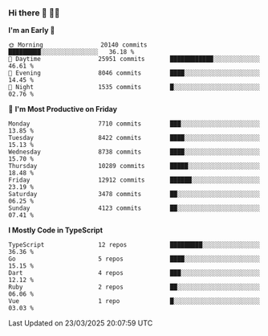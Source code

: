 ### Hi there 👋 🧑‍💻



<!--START_SECTION:waka-->
**I'm an Early 🐤** 

```text
🌞 Morning                20140 commits       █████████░░░░░░░░░░░░░░░░   36.18 % 
🌆 Daytime                25951 commits       ████████████░░░░░░░░░░░░░   46.61 % 
🌃 Evening                8046 commits        ████░░░░░░░░░░░░░░░░░░░░░   14.45 % 
🌙 Night                  1535 commits        █░░░░░░░░░░░░░░░░░░░░░░░░   02.76 % 
```
📅 **I'm Most Productive on Friday** 

```text
Monday                   7710 commits        ███░░░░░░░░░░░░░░░░░░░░░░   13.85 % 
Tuesday                  8422 commits        ████░░░░░░░░░░░░░░░░░░░░░   15.13 % 
Wednesday                8738 commits        ████░░░░░░░░░░░░░░░░░░░░░   15.70 % 
Thursday                 10289 commits       █████░░░░░░░░░░░░░░░░░░░░   18.48 % 
Friday                   12912 commits       ██████░░░░░░░░░░░░░░░░░░░   23.19 % 
Saturday                 3478 commits        ██░░░░░░░░░░░░░░░░░░░░░░░   06.25 % 
Sunday                   4123 commits        ██░░░░░░░░░░░░░░░░░░░░░░░   07.41 % 
```


**I Mostly Code in TypeScript** 

```text
TypeScript               12 repos            █████████░░░░░░░░░░░░░░░░   36.36 % 
Go                       5 repos             ████░░░░░░░░░░░░░░░░░░░░░   15.15 % 
Dart                     4 repos             ███░░░░░░░░░░░░░░░░░░░░░░   12.12 % 
Ruby                     2 repos             ██░░░░░░░░░░░░░░░░░░░░░░░   06.06 % 
Vue                      1 repo              █░░░░░░░░░░░░░░░░░░░░░░░░   03.03 % 
```




 Last Updated on 23/03/2025 20:07:59 UTC
<!--END_SECTION:waka-->


